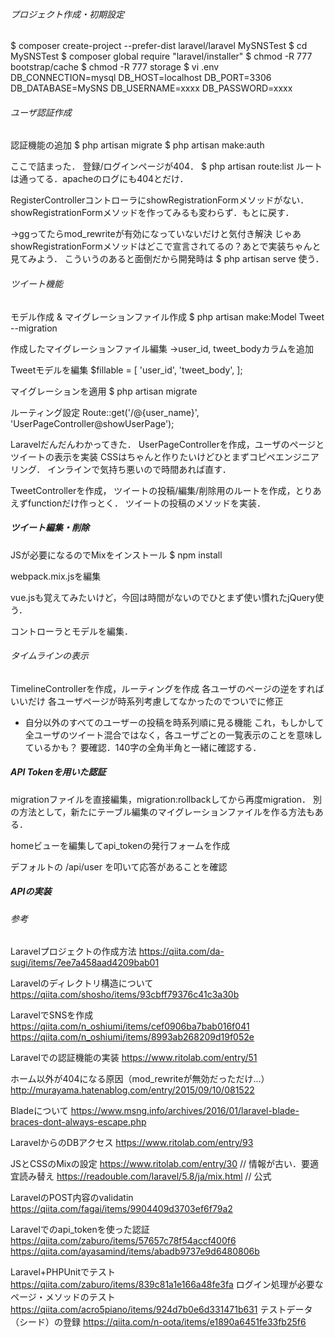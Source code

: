 ###### プロジェクト作成・初期設定 ######
$ composer create-project --prefer-dist laravel/laravel MySNSTest
$ cd MySNSTest
$ composer global require "laravel/installer"
$ chmod -R 777 bootstrap/cache
$ chmod -R 777 storage
$ vi .env
	DB_CONNECTION=mysql
	DB_HOST=localhost
	DB_PORT=3306
	DB_DATABASE=MySNS
	DB_USERNAME=xxxx
	DB_PASSWORD=xxxx


###### ユーザ認証作成 ######
認証機能の追加
$ php artisan migrate
$ php artisan make:auth

ここで詰まった．
登録/ログインページが404．
$ php artisan route:list
ルートは通ってる．apacheのログにも404とだけ．

RegisterControllerコントローラにshowRegistrationFormメソッドがない．
showRegistrationFormメソッドを作ってみるも変わらず．もとに戻す．

→ggってたらmod_rewriteが有効になっていないだけと気付き解決
じゃあshowRegistrationFormメソッドはどこで宣言されてるの？あとで実装ちゃんと見てみよう．
こういうのあると面倒だから開発時は $ php artisan serve 使う．


###### ツイート機能 ######
モデル作成 & マイグレーションファイル作成
$ php artisan make:Model Tweet --migration

作成したマイグレーションファイル編集
→user_id, tweet_bodyカラムを追加

Tweetモデルを編集
$fillable = [ 'user_id', 'tweet_body', ];

マイグレーションを適用
$ php artisan migrate

ルーティング設定
Route::get('/@{user_name}', 'UserPageController@showUserPage');

Laravelだんだんわかってきた．
UserPageControllerを作成，ユーザのページとツイートの表示を実装
CSSはちゃんと作りたいけどひとまずコピペエンジニアリング．
インラインで気持ち悪いので時間あれば直す．

TweetControllerを作成，
ツイートの投稿/編集/削除用のルートを作成，とりあえずfunctionだけ作っとく．
ツイートの投稿のメソッドを実装．


##### ツイート編集・削除 #####
JSが必要になるのでMixをインストール
$ npm install

webpack.mix.jsを編集

vue.jsも覚えてみたいけど，今回は時間がないのでひとまず使い慣れたjQuery使う．

コントローラとモデルを編集．


###### タイムラインの表示 ######
TimelineControllerを作成，ルーティングを作成
各ユーザのページの逆をすればいいだけ
各ユーザページが時系列考慮してなかったのでついでに修正

- 自分以外のすべてのユーザーの投稿を時系列順に見る機能
これ，もしかして全ユーザのツイート混合ではなく，各ユーザごとの一覧表示のことを意味しているかも？
要確認．140字の全角半角と一緒に確認する．


##### API Tokenを用いた認証 #####
migrationファイルを直接編集，migration:rollbackしてから再度migration．
別の方法として，新たにテーブル編集のマイグレーションファイルを作る方法もある．

homeビューを編集してapi_tokenの発行フォームを作成

デフォルトの /api/user を叩いて応答があることを確認

##### APIの実装 #####



###### 参考 ######
Laravelプロジェクトの作成方法
https://qiita.com/da-sugi/items/7ee7a458aad4209bab01

Laravelのディレクトリ構造について
https://qiita.com/shosho/items/93cbff79376c41c3a30b

LaravelでSNSを作成
https://qiita.com/n_oshiumi/items/cef0906ba7bab016f041
https://qiita.com/n_oshiumi/items/8993ab268209d19f052e

Laravelでの認証機能の実装
https://www.ritolab.com/entry/51

ホーム以外が404になる原因（mod_rewriteが無効だっただけ...）
http://murayama.hatenablog.com/entry/2015/09/10/081522

Bladeについて
https://www.msng.info/archives/2016/01/laravel-blade-braces-dont-always-escape.php

LaravelからのDBアクセス
https://www.ritolab.com/entry/93

JSとCSSのMixの設定
https://www.ritolab.com/entry/30				// 情報が古い．要適宜読み替え
https://readouble.com/laravel/5.8/ja/mix.html	// 公式

LaravelのPOST内容のvalidatin
https://qiita.com/fagai/items/9904409d3703ef6f79a2

Laravelでのapi_tokenを使った認証
https://qiita.com/zaburo/items/57657c78f54accf400f6
https://qiita.com/ayasamind/items/abadb9737e9d6480806b

Laravel+PHPUnitでテスト
https://qiita.com/zaburo/items/839c81a1e166a48fe3fa
ログイン処理が必要なページ・メソッドのテスト
https://qiita.com/acro5piano/items/924d7b0e6d331471b631
テストデータ（シード）の登録
https://qiita.com/n-oota/items/e1890a6451fe33fb25f6
